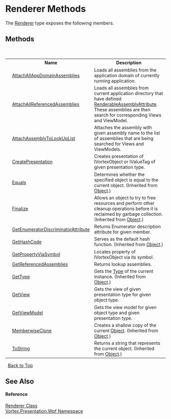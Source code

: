 # Renderer Methods
 

The <a href="T_Vortex_Presentation_Wpf_Renderer.md">Renderer</a> type exposes the following members.


## Methods
&nbsp;<table><tr><th></th><th>Name</th><th>Description</th></tr><tr><td>![Public method](media/pubmethod.gif "Public method")</td><td><a href="M_Vortex_Presentation_Wpf_Renderer_AttachAllAppDomainAssemblies.md">AttachAllAppDomainAssemblies</a></td><td>
Loads all assemblies from the application domain of currently running application.</td></tr><tr><td>![Public method](media/pubmethod.gif "Public method")</td><td><a href="M_Vortex_Presentation_Wpf_Renderer_AttachAllReferencedAssemblies.md">AttachAllReferencedAssemblies</a></td><td>
Loads all assemblies from current application directory that have defined <a href="T_Vortex_Presentation_Wpf_RenderableAssemblyAttribute.md">RenderableAssemblyAttribute</a>. These assemblies are then search for corresponding Views and ViewModel.</td></tr><tr><td>![Public method](media/pubmethod.gif "Public method")</td><td><a href="M_Vortex_Presentation_Wpf_Renderer_AttachAssemblyToLookUpList.md">AttachAssemblyToLookUpList</a></td><td>
Attaches the assembly with given assembly name to the list of assemblies that are being searched for Views and ViewModels.</td></tr><tr><td>![Public method](media/pubmethod.gif "Public method")</td><td><a href="M_Vortex_Presentation_Wpf_Renderer_CreatePresentation.md">CreatePresentation</a></td><td>
Creates presentation of IVortexObject or IValueTag of given presentation type.</td></tr><tr><td>![Public method](media/pubmethod.gif "Public method")</td><td><a href="https://docs.microsoft.com/dotnet/api/system.object.equals#System_Object_Equals_System_Object_" target="_blank">Equals</a></td><td>
Determines whether the specified object is equal to the current object.
 (Inherited from <a href="https://docs.microsoft.com/dotnet/api/system.object" target="_blank">Object</a>.)</td></tr><tr><td>![Protected method](media/protmethod.gif "Protected method")</td><td><a href="https://docs.microsoft.com/dotnet/api/system.object.finalize#System_Object_Finalize" target="_blank">Finalize</a></td><td>
Allows an object to try to free resources and perform other cleanup operations before it is reclaimed by garbage collection.
 (Inherited from <a href="https://docs.microsoft.com/dotnet/api/system.object" target="_blank">Object</a>.)</td></tr><tr><td>![Public method](media/pubmethod.gif "Public method")</td><td><a href="M_Vortex_Presentation_Wpf_Renderer_GetEnumeratorDiscriminatorAttribute.md">GetEnumeratorDiscriminatorAttribute</a></td><td>
Returns Enumerator description attribute for given member.</td></tr><tr><td>![Public method](media/pubmethod.gif "Public method")</td><td><a href="https://docs.microsoft.com/dotnet/api/system.object.gethashcode#System_Object_GetHashCode" target="_blank">GetHashCode</a></td><td>
Serves as the default hash function.
 (Inherited from <a href="https://docs.microsoft.com/dotnet/api/system.object" target="_blank">Object</a>.)</td></tr><tr><td>![Public method](media/pubmethod.gif "Public method")</td><td><a href="M_Vortex_Presentation_Wpf_Renderer_GetPropertyViaSymbol.md">GetPropertyViaSymbol</a></td><td>
Locates property of IVortexObject via its symbol.</td></tr><tr><td>![Public method](media/pubmethod.gif "Public method")</td><td><a href="M_Vortex_Presentation_Wpf_Renderer_GetReferencedAssemblies.md">GetReferencedAssemblies</a></td><td>
Returns lookup assemblies.</td></tr><tr><td>![Public method](media/pubmethod.gif "Public method")</td><td><a href="https://docs.microsoft.com/dotnet/api/system.object.gettype#System_Object_GetType" target="_blank">GetType</a></td><td>
Gets the <a href="https://docs.microsoft.com/dotnet/api/system.type" target="_blank">Type</a> of the current instance.
 (Inherited from <a href="https://docs.microsoft.com/dotnet/api/system.object" target="_blank">Object</a>.)</td></tr><tr><td>![Public method](media/pubmethod.gif "Public method")</td><td><a href="M_Vortex_Presentation_Wpf_Renderer_GetView.md">GetView</a></td><td>
Gets the view of given presentation type for given object type.</td></tr><tr><td>![Public method](media/pubmethod.gif "Public method")</td><td><a href="M_Vortex_Presentation_Wpf_Renderer_GetViewModel.md">GetViewModel</a></td><td>
Gets the view model for given object type and given presentation type.</td></tr><tr><td>![Protected method](media/protmethod.gif "Protected method")</td><td><a href="https://docs.microsoft.com/dotnet/api/system.object.memberwiseclone#System_Object_MemberwiseClone" target="_blank">MemberwiseClone</a></td><td>
Creates a shallow copy of the current <a href="https://docs.microsoft.com/dotnet/api/system.object" target="_blank">Object</a>.
 (Inherited from <a href="https://docs.microsoft.com/dotnet/api/system.object" target="_blank">Object</a>.)</td></tr><tr><td>![Public method](media/pubmethod.gif "Public method")</td><td><a href="https://docs.microsoft.com/dotnet/api/system.object.tostring#System_Object_ToString" target="_blank">ToString</a></td><td>
Returns a string that represents the current object.
 (Inherited from <a href="https://docs.microsoft.com/dotnet/api/system.object" target="_blank">Object</a>.)</td></tr></table>&nbsp;
<a href="#renderer-methods">Back to Top</a>

## See Also


#### Reference
<a href="T_Vortex_Presentation_Wpf_Renderer.md">Renderer Class</a><br /><a href="N_Vortex_Presentation_Wpf.md">Vortex.Presentation.Wpf Namespace</a><br />